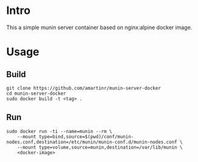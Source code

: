 # Intro
This a simple munin server container based on nginx:alpine docker image.

# Usage
## Build
    git clone https://github.com/amartinr/munin-server-docker
    cd munin-server-docker
    sudo docker build -t <tag> .

## Run
    sudo docker run -ti --name=munin --rm \
        --mount type=bind,source=$(pwd)/conf/munin-nodes.conf,destination=/etc/munin/munin-conf.d/munin-nodes.conf \
        --mount type=volume,source=munin,destination=/var/lib/munin \
        <docker-image>
